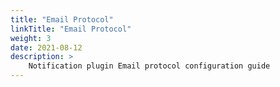 ```yaml
---
title: "Email Protocol"
linkTitle: "Email Protocol"
weight: 3
date: 2021-08-12
description: >
    Notification plugin Email protocol configuration guide
---
```


